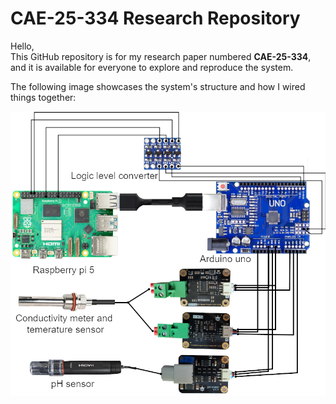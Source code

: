 # CAE-25-334 Research Repository

Hello,  
This GitHub repository is for my research paper numbered **CAE-25-334**, and it is available for everyone to explore and reproduce the system.

The following image showcases the system's structure and how I wired things together:

![System Structure](https://raw.githubusercontent.com/Mordizerr/SensorBox-code/main/docs/System_figure.png)
